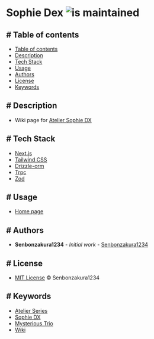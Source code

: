 # Sophie Dex ![is maintained](https://badgen.net/badge/maintained/yes/green)

## \# Table of contents

-  [Table of contents](#table-of-contents)
-  [Description](#description)
-  [Tech Stack](#tech-stack)
-  [Usage](#usage)
-  [Authors](#authors)
-  [License](#license)
-  [Keywords](#keywords)

## \# Description

-  Wiki page for [Atelier Sophie DX](https://store.steampowered.com/app/1502970/Atelier%5FSophie%5FThe%5FAlchemist%5Fof%5Fthe%5FMysterious%5FBook%5FDX)

## \# Tech Stack

-  [Next.js](https://nextjs.org)
-  [Tailwind CSS](https://tailwindcss.com)
-  [Drizzle-orm](https://orm.drizzle.team)
-  [Trpc](https://trpc.io)
-  [Zod](https://zod.dev)

## \# Usage

-  [Home page](https://sophie-dex.vercel.app)

## \# Authors

-  **Senbonzakura1234** \- _Initial work_ \- [Senbonzakura1234](https://github.com/Senbonzakura1234)

## \# License

-  [MIT License](https://github.com/Senbonzakura1234/sophie-dex/blob/main/LICENSE) © Senbonzakura1234

## \# Keywords

-  [Atelier Series](https://www.google.com/search?q=Atelier+Series)
-  [Sophie DX](https://www.google.com/search?q=Sophie+DX)
-  [Mysterious Trio](https://www.google.com/search?q=Atelier+Mysterious+Trio)
-  [Wiki](https://www.google.com/search?q=Wiki)
